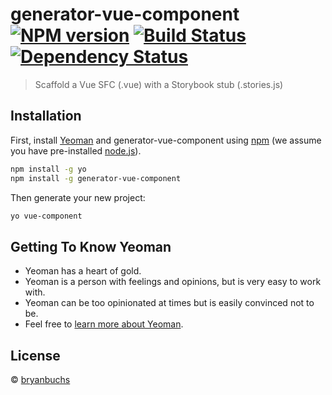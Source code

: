 # generator-vue-component [![NPM version][npm-image]][npm-url] [![Build Status][travis-image]][travis-url] [![Dependency Status][daviddm-image]][daviddm-url]
> Scaffold a Vue SFC (.vue) with a Storybook stub (.stories.js)

## Installation

First, install [Yeoman](http://yeoman.io) and generator-vue-component using [npm](https://www.npmjs.com/) (we assume you have pre-installed [node.js](https://nodejs.org/)).

```bash
npm install -g yo
npm install -g generator-vue-component
```

Then generate your new project:

```bash
yo vue-component
```

## Getting To Know Yeoman

 * Yeoman has a heart of gold.
 * Yeoman is a person with feelings and opinions, but is very easy to work with.
 * Yeoman can be too opinionated at times but is easily convinced not to be.
 * Feel free to [learn more about Yeoman](http://yeoman.io/).

## License

 © [bryanbuchs]()


[npm-image]: https://badge.fury.io/js/generator-vue-component.svg
[npm-url]: https://npmjs.org/package/generator-vue-component
[travis-image]: https://travis-ci.com/bryanbuchs/generator-vue-component.svg?branch=master
[travis-url]: https://travis-ci.com/bryanbuchs/generator-vue-component
[daviddm-image]: https://david-dm.org/bryanbuchs/generator-vue-component.svg?theme=shields.io
[daviddm-url]: https://david-dm.org/bryanbuchs/generator-vue-component
